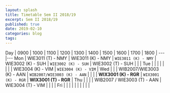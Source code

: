 ```yaml
---
layout: splash
title: Timetable Sem II 2018/19
excerpt: Sem II 2018/19
published: true
date: 2019-02-10
categories: blog
tags: 
---
```


Day | 0900 | 1000 | 1100 | 1200 | 1300 | 1400 | 1500 | 1600 | 1700 | 1800 |
---|---
Mon |  WIE3011 (T) - NMY | WIE3011 (K) - NMY | `WIE3011 (K) - NMY` | WIE3002 (K) - SUH | `WIE3002 (K) - SUH` | WIE3002 (T) - SUH |  |  |
Tue |   |  |  |  |  |  |  | WIE3004 (K) - VIM | `WIE3004 (K) - VIM` |
Wed |   |  | WIB2007/WIE3003 (K) - AAN | `WIB2007/WIE3003 (K) - AAN` |  |  |  | **WIX3001 (K) - RGR** | `WIX3001 (K) - RGR` | **WIX3001 (T) - RGR** |
Thu |   |  |  | WIB2007 / WIE3003 (T) - AAN | WIE3004 (T) - VIM |  |  |  |
Fri |  |  |  |  |  |  |  |  |  |
